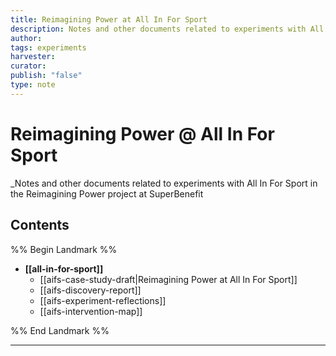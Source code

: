 ```yaml
---
title: Reimagining Power at All In For Sport
description: Notes and other documents related to experiments with All In For Sport in the Reimagining Power project at SuperBenefit
author: 
tags: experiments
harvester: 
curator: 
publish: "false"
type: note
---
```

# Reimagining Power @ All In For Sport

_Notes and other documents related to experiments with All In For Sport in the Reimagining Power project at SuperBenefit

## Contents

%% Begin Landmark %%
- **[[all-in-for-sport]]**
  - [[aifs-case-study-draft|Reimagining Power at All In For Sport]]
  - [[aifs-discovery-report]]
  - [[aifs-experiment-reflections]]
  - [[aifs-intervention-map]]

%% End Landmark %%

---

